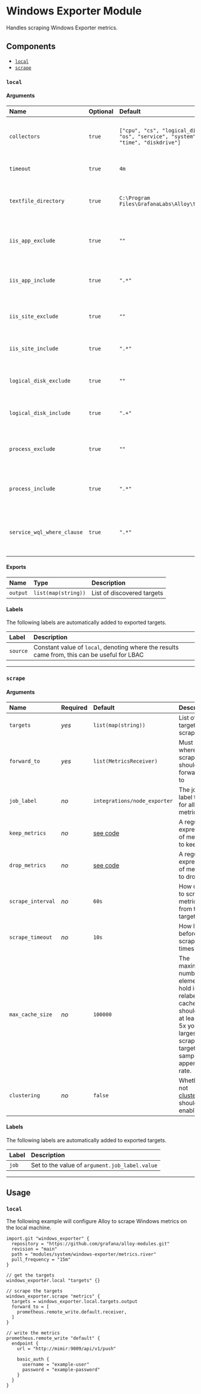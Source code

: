 # Windows Exporter Module

Handles scraping Windows Exporter metrics.

## Components

-   [`local`](#local)
-   [`scrape`](#scrape)

### `local`

#### Arguments

| Name                       | Optional     | Default                                                                                             | Description                            |
| :-----                     | :-------     | :------                                                                                             | :------------------------------------- |
| `collectors`               | `true`       | `["cpu", "cs", "logical_disk", "net", "os", "service", "system", "textfile", "time", "diskdrive"]`  | The of the port to scrape metrics from |
| `timeout`                  | `true`       | `4m`                                                                                                | Timeout for collecting metrics         |
| `textfile_directory`       | `true`       | `C:\Program Files\GrafanaLabs\Alloy\textfile_imports`                                               | The directory containing files to be ingested |
| `iis_app_exclude`          | `true`       | `""`                                                                                                | Regular Expression of applications to ignore |
| `iis_app_include`          | `true`       | `".*"`                                                                                              | Regular Expression of applications to report on |
| `iis_site_exclude`         | `true`       | `""`                                                                                                | Regular Expression of sites to ignore |
| `iis_site_include`         | `true`       | `".*"`                                                                                              | Regular Expression of sites to report on |
| `logical_disk_exclude`     | `true`       | `""`                                                                                                | Regular Expression of volumes to exclude |
| `logical_disk_include`     | `true`       | `".+"`                                                                                              | Regular Expression of volumes to include |
| `process_exclude`          | `true`       | `""`                                                                                                | Regular Expression of processes to exclude |
| `process_include`          | `true`       | `".*"`                                                                                              | Regular Expression of processes to include |
| `service_wql_where_clause` | `true`       | `".*"`                                                                                              | WQL 'where' clause to use in WMI metrics query.|

#### Exports

| Name     | Type                | Description                |
| :------- | :------------------ | :------------------------- |
| `output` | `list(map(string))` | List of discovered targets |

#### Labels

The following labels are automatically added to exported targets.

| Label    | Description                                                                                  |
| :------- | :------------------------------------------------------------------------------------------- |
| `source` | Constant value of `local`, denoting where the results came from, this can be useful for LBAC |

---

### `scrape`

#### Arguments

| Name              | Required | Default                       | Description                                                                                                                                         |
| :---------------- | :------- | :---------------------------- | :-------------------------------------------------------------------------------------------------------------------------------------------------- |
| `targets`         | _yes_    | `list(map(string))`           | List of targets to scrape                                                                                                                           |
| `forward_to`      | _yes_    | `list(MetricsReceiver)`       | Must be a where scraped should be forwarded to                                                                                                      |
| `job_label`       | _no_     | `integrations/node_exporter`  | The job label to add for all mimir metric                                                                                                           |
| `keep_metrics`    | _no_     | [see code](module.river#L228) | A regular expression of metrics to keep                                                                                                             |
| `drop_metrics`    | _no_     | [see code](module.river#L235) | A regular expression of metrics to drop                                                                                                             |
| `scrape_interval` | _no_     | `60s`                         | How often to scrape metrics from the targets                                                                                                        |
| `scrape_timeout`  | _no_     | `10s`                         | How long before a scrape times out                                                                                                                  |
| `max_cache_size`  | _no_     | `100000`                      | The maximum number of elements to hold in the relabeling cache.  This should be at least 2x-5x your largest scrape target or samples appended rate. |
| `clustering`      | _no_     | `false`                       | Whether or not [clustering](https://node_exporter.com/docs/agent/latest/flow/concepts/clustering/) should be enabled                                |

#### Labels

The following labels are automatically added to exported targets.

| Label | Description                                    |
| :---- | :--------------------------------------------- |
| `job` | Set to the value of `argument.job_label.value` |

---

## Usage

### `local`

The following example will configure Alloy to scrape Windows metrics on the local machine.

```river
import.git "windows_exporter" {
  repository = "https://github.com/grafana/alloy-modules.git"
  revision = "main"
  path = "modules/system/windows-exporter/metrics.river"
  pull_frequency = "15m"
}

// get the targets
windows_exporter.local "targets" {}

// scrape the targets
windows_exporter.scrape "metrics" {
  targets = windows_exporter.local.targets.output
  forward_to = [
    prometheus.remote_write.default.receiver,
  ]
}

// write the metrics
prometheus.remote_write "default" {
  endpoint {
    url = "http://mimir:9009/api/v1/push"

    basic_auth {
      username = "example-user"
      password = "example-password"
    }
  }
}
```
